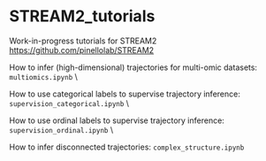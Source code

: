 # STREAM2_tutorials
Work-in-progress tutorials for STREAM2 https://github.com/pinellolab/STREAM2


How to infer (high-dimensional) trajectories for multi-omic datasets: `multiomics.ipynb` \

How to use categorical labels to supervise trajectory inference: `supervision_categorical.ipynb` \

How to use ordinal labels to supervise trajectory inference: `supervision_ordinal.ipynb` \

How to infer disconnected trajectories: `complex_structure.ipynb` 
